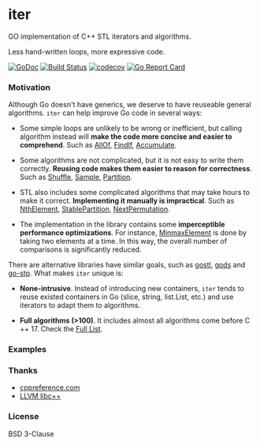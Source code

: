 # iter

GO implementation of C++ STL iterators and algorithms.

Less hand-written loops, more expressive code.

[![GoDoc](https://godoc.org/github.com/disksing/iter?status.svg)](https://godoc.org/github.com/disksing/iter)
[![Build Status](https://travis-ci.com/disksing/iter.svg?branch=master)](https://travis-ci.com/disksing/iter)
[![codecov](https://codecov.io/gh/disksing/iter/branch/master/graph/badge.svg)](https://codecov.io/gh/disksing/iter)
[![Go Report Card](https://goreportcard.com/badge/github.com/disksing/iter)](https://goreportcard.com/report/github.com/disksing/iter)

### Motivation

Although Go doesn't have generics, we deserve to have reuseable general algorithms. `iter` can help improve Go code in several ways:

- Some simple loops are unlikely to be wrong or inefficient, but calling algorithm instead will **make the code more concise and easier to comprehend**. Such as [AllOf](https://godoc.org/github.com/disksing/iter#AllOf), [FindIf](https://godoc.org/github.com/disksing/iter#FindIf), [Accumulate](https://godoc.org/github.com/disksing/iter#Accumulate).

- Some algorithms are not complicated, but it is not easy to write them correctly. **Reusing code makes them easier to reason for correctness**. Such as [Shuffle](https://godoc.org/github.com/disksing/iter#Shuffle), [Sample](https://godoc.org/github.com/disksing/iter#Sample), [Partition](https://godoc.org/github.com/disksing/iter#Partition).

- STL also includes some complicated algorithms that may take hours to make it correct. **Implementing it manually is impractical**. Such as [NthElement](https://godoc.org/github.com/disksing/iter#NthElement), [StablePartition](https://godoc.org/github.com/disksing/iter#StablePartition), [NextPermutation](https://godoc.org/github.com/disksing/iter#NextPermutation).

- The implementation in the library contains some **imperceptible performance optimizations**. For instance, [MinmaxElement](https://godoc.org/github.com/disksing/iter#MinmaxElement) is done by taking two elements at a time. In this way, the overall number of comparisons is significantly reduced.

There are alternative libraries have similar goals, such as [gostl](https://github.com/liyue201/gostl), [gods](https://github.com/emirpasic/gods) and [go-stp](https://github.com/itrabbit/go-stp). What makes `iter` unique is:

- **None-intrusive**. Instead of introducing new containers, `iter` tends to reuse existed containers in Go (slice, string, list.List, etc.) and use iterators to adapt them to algorithms.

- **Full algorithms (>100)**. It includes almost all algorithms come before C ++ 17. Check the [Full List](https://godoc.org/github.com/disksing/iter).

### Examples

### Thanks

- [cppreference.com](https://en.cppreference.com/)
- [LLVM libc++](https://libcxx.llvm.org/)

### License

BSD 3-Clause
